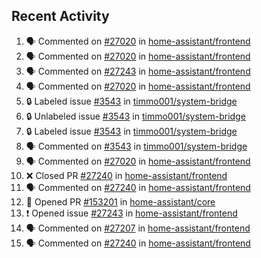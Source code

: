 ## Recent Activity

<!--START_SECTION:activity-->
1. 🗣 Commented on [#27020](https://github.com/home-assistant/frontend/issues/27020) in [home-assistant/frontend](https://github.com/home-assistant/frontend)
2. 🗣 Commented on [#27020](https://github.com/home-assistant/frontend/issues/27020) in [home-assistant/frontend](https://github.com/home-assistant/frontend)
3. 🗣 Commented on [#27243](https://github.com/home-assistant/frontend/issues/27243) in [home-assistant/frontend](https://github.com/home-assistant/frontend)
4. 🗣 Commented on [#27020](https://github.com/home-assistant/frontend/issues/27020) in [home-assistant/frontend](https://github.com/home-assistant/frontend)
5. 🔒 Labeled issue [#3543](https://github.com/timmo001/system-bridge/issues/3543) in [timmo001/system-bridge](https://github.com/timmo001/system-bridge)
6. 🔒 Unlabeled issue [#3543](https://github.com/timmo001/system-bridge/issues/3543) in [timmo001/system-bridge](https://github.com/timmo001/system-bridge)
7. 🔒 Labeled issue [#3543](https://github.com/timmo001/system-bridge/issues/3543) in [timmo001/system-bridge](https://github.com/timmo001/system-bridge)
8. 🗣 Commented on [#3543](https://github.com/timmo001/system-bridge/issues/3543) in [timmo001/system-bridge](https://github.com/timmo001/system-bridge)
9. 🗣 Commented on [#27020](https://github.com/home-assistant/frontend/issues/27020) in [home-assistant/frontend](https://github.com/home-assistant/frontend)
10. ❌ Closed PR [#27240](https://github.com/home-assistant/frontend/pull/27240) in [home-assistant/frontend](https://github.com/home-assistant/frontend)
11. 🗣 Commented on [#27240](https://github.com/home-assistant/frontend/issues/27240) in [home-assistant/frontend](https://github.com/home-assistant/frontend)
12. 💪 Opened PR [#153201](https://github.com/home-assistant/core/pull/153201) in [home-assistant/core](https://github.com/home-assistant/core)
13. ❗ Opened issue [#27243](https://github.com/home-assistant/frontend/issues/27243) in [home-assistant/frontend](https://github.com/home-assistant/frontend)
14. 🗣 Commented on [#27207](https://github.com/home-assistant/frontend/issues/27207) in [home-assistant/frontend](https://github.com/home-assistant/frontend)
15. 🗣 Commented on [#27240](https://github.com/home-assistant/frontend/issues/27240) in [home-assistant/frontend](https://github.com/home-assistant/frontend)
<!--END_SECTION:activity-->
